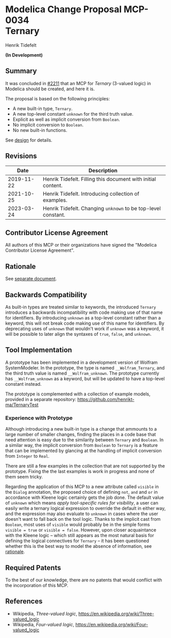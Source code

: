 # Modelica Change Proposal MCP-0034<br/>Ternary
Henrik Tidefelt

**(In Development)**

## Summary
It was concluded in [#2211](https://github.com/modelica/ModelicaSpecification/issues/2211) that an MCP for _Ternary_ (3-valued logic) in Modelica should be created, and here it is.

The proposal is based on the following principles:
- A new built-in type, `Ternary`.
- A new top-level constant `unknown` for the third truth value.
- Explicit as well as implicit conversion from `Boolean`.
- No implicit conversion to `Boolean`.
- No new built-in functions.

See [design](ternary.md) for details.

## Revisions
| Date | Description |
| --- | --- |
| 2019-11-22 | Henrik Tidefelt. Filling this document with initial content. |
| 2021-10-25 | Henrik Tidefelt. Introducing collection of examples. |
| 2023-03-24 | Henrik Tidefelt. Changing `unknown` to be top-level constant. |

## Contributor License Agreement
All authors of this MCP or their organizations have signed the "Modelica Contributor License Agreement".

## Rationale
See [separate document](rationale.md).

## Backwards Compatibility
As built-in types are treated similar to keywords, the introduced `Ternary` introduces a backwards incompatibility with code making use of that name for identifiers.
By introducing `unknown` as a top-level constant rather than a keyword, this will not break code making use of this name for identifiers.
By deprecating uses of `unknown` that wouldn't work if `unknown` was a keyword, it will be possible to later align the syntaxes of `true`, `false`, and `unknown`.

## Tool Implementation
A prototype has been implemented in a development version of Wolfram SystemModeler.  In the prototype, the type is named `__Wolfram_Ternary`, and the third truth value is named `__Wolfram_unknown`.  The prototype currently has `__Wolfram_unknown` as a keyword, but will be updated to have a top-level constant instead.

The prototype is complemented with a collection of example models, provided in a separate repository: https://github.com/henrikt-ma/TernaryTest

### Experience with Prototype
Although introducing a new built-in type is a change that ammounts to a large number of smaller changes, finding the places in a code base that need attention is easy due to the similarity between `Ternary` and `Boolean`.  In a similar way, the implicit conversion from `Boolean` to `Ternary` is a feature that can be implemented by glancing at the handling of implicit conversion from `Integer` to `Real`.

There are still a few examples in the collection that are not supported by the prototype.  Fixing the the last examples is work in progress and none of them seem tricky.

Regarding the application of this MCP to a new attribute called `visible` in the `Dialog` annotation, the proposed choice of defining `not`, `and` and `or` in accordance with Kleene logic certainly gets the job done.  The default value of `unknown` which means _apply tool-specific rules for visibility_, a user can easily write a ternary logical expression to override the default in either way, and the expression may also evaluate to `unknown` in cases where the user doesn't want to fall back on the tool logic.  Thanks to the implicit cast from `Boolean`, most uses of `visible` would probably be in the simple forms `visible = true` or `visible = false`.  However, upon closer acquaintance with the Kleene logic – which still appears as the most natural basis for defining the logical connectives for `Ternary` – it has been questioned whether this is the best way to model the absence of information, see [rationale](rationale.md#The-option-type-alternative).

## Required Patents
To the best of our knowledge, there are no patents that would conflict with the incorporation of this MCP.

## References
- Wikipedia, _Three-valued logic_, https://en.wikipedia.org/wiki/Three-valued_logic
- Wikipedia, _Four-valued logic_, https://en.wikipedia.org/wiki/Four-valued_logic
